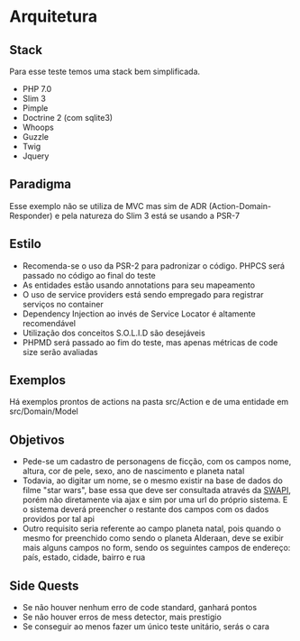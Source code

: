 # Arquitetura

## Stack
 Para esse teste temos uma stack bem simplificada.
* PHP 7.0
* Slim 3
* Pimple
* Doctrine 2 (com sqlite3)
* Whoops
* Guzzle
* Twig
* Jquery

## Paradigma
Esse exemplo não se utiliza de MVC mas sim de ADR (Action-Domain-Responder) e pela natureza do Slim 3 está se usando a PSR-7

## Estilo
* Recomenda-se o uso da PSR-2 para padronizar o código. PHPCS será passado no código ao final do teste
* As entidades estão usando annotations para seu mapeamento
* O uso de service providers está sendo empregado para registrar serviços no container
* Dependency Injection ao invés de Service Locator é altamente recomendável
* Utilização dos conceitos S.O.L.I.D são desejáveis
* PHPMD será passado ao fim do teste, mas apenas métricas de code size serão avaliadas 

## Exemplos
Há exemplos prontos de actions na pasta src/Action e de uma entidade em src/Domain/Model

## Objetivos
* Pede-se um cadastro de personagens de ficção, com os campos nome, altura, cor de pele, sexo, ano de nascimento e planeta natal
* Todavia, ao digitar um nome, se o mesmo existir na base de dados do filme "star wars", base essa que deve ser consultada através da [SWAPI](https://swapi.co/), porém não diretamente via ajax e sim por uma url do próprio sistema. E o sistema deverá preencher o restante dos campos com os dados providos por tal api
* Outro requisito seria referente ao campo planeta natal, pois quando o mesmo for preenchido como sendo o planeta Alderaan, deve se exibir mais alguns campos no form, sendo os seguintes campos de endereço: país, estado, cidade, bairro e rua

## Side Quests
* Se não houver nenhum erro de code standard, ganhará pontos
* Se não houver erros de mess detector, mais prestigio
* Se conseguir ao menos fazer um único teste unitário, serás o cara
